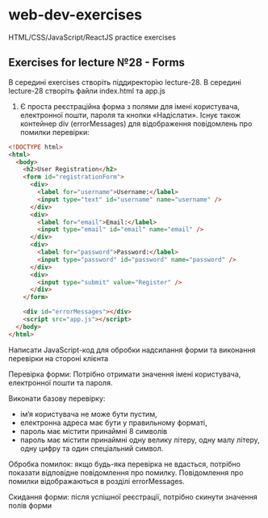 # web-dev-exercises

HTML/CSS/JavaScript/ReactJS practice exercises

## Exercises for lecture №28 - Forms

В середині exercises створіть піддиректорію lecture-28. В середині lecture-28 створіть файли index.html та app.js

1. Є проста реєстраційна форма з полями для імені користувача, електронної пошти, пароля та кнопки «Надіслати». Існує також контейнер div (errorMessages) для відображення повідомлень про помилки перевірки:

```html
<!DOCTYPE html>
<html>
  <body>
    <h2>User Registration</h2>
    <form id="registrationForm">
      <div>
        <label for="username">Username:</label>
        <input type="text" id="username" name="username" />
      </div>
      <div>
        <label for="email">Email:</label>
        <input type="email" id="email" name="email" />
      </div>
      <div>
        <label for="password">Password:</label>
        <input type="password" id="password" name="password" />
      </div>
      <div>
        <input type="submit" value="Register" />
      </div>
    </form>

    <div id="errorMessages"></div>
    <script src="app.js"></script>
  </body>
</html>

```

Написати JavaScript-код для обробки надсилання форми та виконання перевірки на стороні клієнта

Перевірка форми: Потрібно отримати значення імені користувача, електронної пошти та пароля.

Виконати базову перевірку: 
- ім’я користувача не може бути пустим, 
- електронна адреса має бути у правильному форматі, 
- пароль має містити принаймні 8 символів 
- пароль має містити принаймні одну велику літеру, одну малу літеру, одну цифру та один спеціальний символ.

Обробка помилок: якщо будь-яка перевірка не вдасться, потрібно показати відповідне повідомлення про помилку. Повідомлення про помилки відображаються в розділі errorMessages.

Скидання форми: після успішної реєстрації, потрібно скинути значення полів форми

